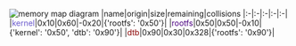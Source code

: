 ![memory map diagram](tests.test_docs_collisions.png)
|name|origin|size|remaining|collisions
|:-|:-|:-|:-|:-|
|<span style='color:slateblue'>kernel</span>|0x10|0x60|-0x20|{'rootfs': '0x50'}|
|<span style='color:indigo'>rootfs</span>|0x50|0x50|-0x10|{'kernel': '0x50', 'dtb': '0x90'}|
|<span style='color:darkred'>dtb</span>|0x90|0x30|0x328|{'rootfs': '0x90'}|
